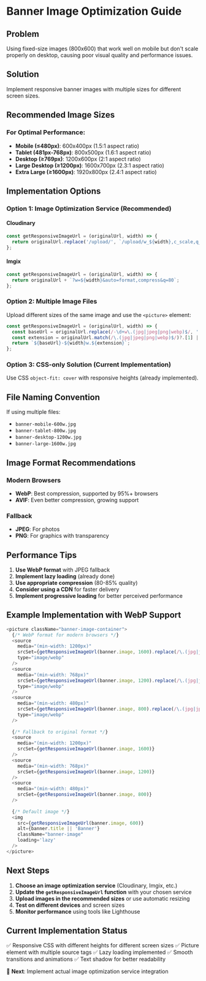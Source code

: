 # Banner Image Optimization Guide

## Problem
Using fixed-size images (800x600) that work well on mobile but don't scale properly on desktop, causing poor visual quality and performance issues.

## Solution
Implement responsive banner images with multiple sizes for different screen sizes.

## Recommended Image Sizes

### For Optimal Performance:
- **Mobile (≤480px)**: 600x400px (1.5:1 aspect ratio)
- **Tablet (481px-768px)**: 800x500px (1.6:1 aspect ratio)  
- **Desktop (≥769px)**: 1200x600px (2:1 aspect ratio)
- **Large Desktop (≥1200px)**: 1600x700px (2.3:1 aspect ratio)
- **Extra Large (≥1600px)**: 1920x800px (2.4:1 aspect ratio)

## Implementation Options

### Option 1: Image Optimization Service (Recommended)

#### Cloudinary
```javascript
const getResponsiveImageUrl = (originalUrl, width) => {
  return originalUrl.replace('/upload/', `/upload/w_${width},c_scale,q_auto,f_auto/`);
};
```

#### Imgix
```javascript
const getResponsiveImageUrl = (originalUrl, width) => {
  return originalUrl + `?w=${width}&auto=format,compress&q=80`;
};
```

### Option 2: Multiple Image Files
Upload different sizes of the same image and use the `<picture>` element:

```javascript
const getResponsiveImageUrl = (originalUrl, width) => {
  const baseUrl = originalUrl.replace(/-\d+w\.(jpg|jpeg|png|webp)$/, '');
  const extension = originalUrl.match(/\.(jpg|jpeg|png|webp)$/)?.[1] || 'jpg';
  return `${baseUrl}-${width}w.${extension}`;
};
```

### Option 3: CSS-only Solution (Current Implementation)
Use CSS `object-fit: cover` with responsive heights (already implemented).

## File Naming Convention
If using multiple files:
- `banner-mobile-600w.jpg`
- `banner-tablet-800w.jpg` 
- `banner-desktop-1200w.jpg`
- `banner-large-1600w.jpg`

## Image Format Recommendations

### Modern Browsers
- **WebP**: Best compression, supported by 95%+ browsers
- **AVIF**: Even better compression, growing support

### Fallback
- **JPEG**: For photos
- **PNG**: For graphics with transparency

## Performance Tips

1. **Use WebP format** with JPEG fallback
2. **Implement lazy loading** (already done)
3. **Use appropriate compression** (80-85% quality)
4. **Consider using a CDN** for faster delivery
5. **Implement progressive loading** for better perceived performance

## Example Implementation with WebP Support

```javascript
<picture className="banner-image-container">
  {/* WebP format for modern browsers */}
  <source
    media="(min-width: 1200px)"
    srcSet={getResponsiveImageUrl(banner.image, 1600).replace(/\.(jpg|jpeg|png)$/, '.webp')}
    type="image/webp"
  />
  <source
    media="(min-width: 768px)"
    srcSet={getResponsiveImageUrl(banner.image, 1200).replace(/\.(jpg|jpeg|png)$/, '.webp')}
    type="image/webp"
  />
  <source
    media="(min-width: 480px)"
    srcSet={getResponsiveImageUrl(banner.image, 800).replace(/\.(jpg|jpeg|png)$/, '.webp')}
    type="image/webp"
  />
  
  {/* Fallback to original format */}
  <source
    media="(min-width: 1200px)"
    srcSet={getResponsiveImageUrl(banner.image, 1600)}
  />
  <source
    media="(min-width: 768px)"
    srcSet={getResponsiveImageUrl(banner.image, 1200)}
  />
  <source
    media="(min-width: 480px)"
    srcSet={getResponsiveImageUrl(banner.image, 800)}
  />
  
  {/* Default image */}
  <img 
    src={getResponsiveImageUrl(banner.image, 600)}
    alt={banner.title || 'Banner'}
    className="banner-image"
    loading='lazy'
  />
</picture>
```

## Next Steps

1. **Choose an image optimization service** (Cloudinary, Imgix, etc.)
2. **Update the `getResponsiveImageUrl` function** with your chosen service
3. **Upload images in the recommended sizes** or use automatic resizing
4. **Test on different devices** and screen sizes
5. **Monitor performance** using tools like Lighthouse

## Current Implementation Status

✅ Responsive CSS with different heights for different screen sizes
✅ Picture element with multiple source tags
✅ Lazy loading implemented
✅ Smooth transitions and animations
✅ Text shadow for better readability

🔄 **Next**: Implement actual image optimization service integration 